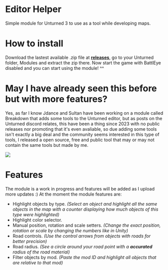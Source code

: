 # Editor Helper
Simple module for Unturned 3 to use as a tool while developing maps.

# How to install
Download the lastest available .zip file at **[releases](https://github.com/Senior-S/EditorHelper/releases)**, go to your Unturned folder, Modules and extract the zip there.
Now start the game with BattlEye disabled and you can start using the module! ^^

# May I have already seen this before but with more features?
Yes, as far I know Jdance and Sultan have been working on a module called Breakdown that adds some tools to the Unturned editor, but as posts on the Unturned discord relates, this have been a thing since 2023 with no public releases nor promoting that it's even avaliable, so due adding some tools isn't exactly a big deal and the community seems interested in this type of tools, I released a open source, free and public tool that may or may not contain the same tools but made by me.

[![](https://dcbadge.limes.pink/api/server/https://discord.gg/Y3jD5K2Q8C)](https://discord.gg/Y3jD5K2Q8C)

# Features
The module is a work in progress and features will be added as I upload more updates :)
At the moment the module features are:
- Highlight objects by type. *(Select an object and highlight all the same objects in the map with a counter displaying how much objects of this type were highlighted)*
- Highlight color selector.
- Manual position, rotation and scale setters. *(Change the exact position, rotation or scale by changing the numbers like in Unity)*
- Road controls. *(Use the control arrows from objects with roads for better precision)*
- Road radius. *(See a circle around your road point with a **accurated** radius of the road material)*
- Filter objects by mod. *(Paste the mod ID and highlight all objects that are relative to that mod)*